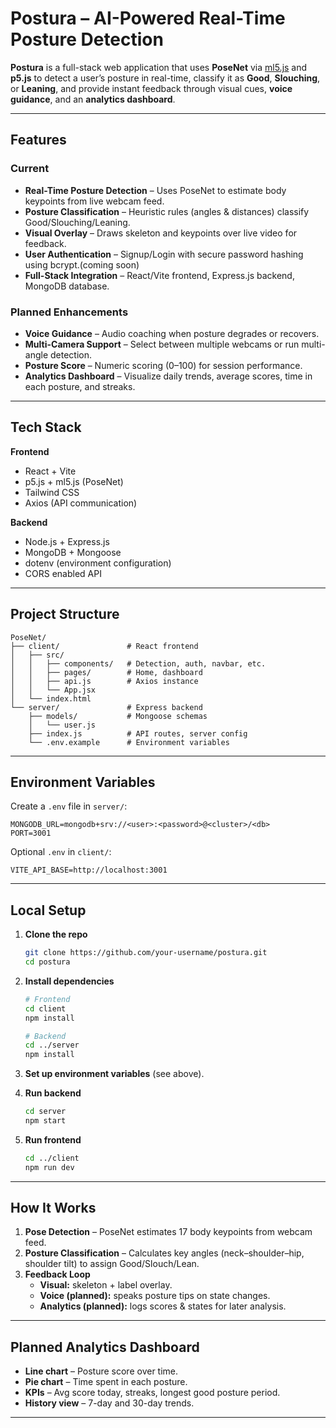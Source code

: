 # Postura – AI-Powered Real-Time Posture Detection

**Postura** is a full-stack web application that uses **PoseNet** via [ml5.js](https://ml5js.org/) and **p5.js** to detect a user’s posture in real-time, classify it as **Good**, **Slouching**, or **Leaning**, and provide instant feedback through visual cues, **voice guidance**, and an **analytics dashboard**.

---

## Features

### Current
- **Real-Time Posture Detection** – Uses PoseNet to estimate body keypoints from live webcam feed.
- **Posture Classification** – Heuristic rules (angles & distances) classify Good/Slouching/Leaning.
- **Visual Overlay** – Draws skeleton and keypoints over live video for feedback.
- **User Authentication** – Signup/Login with secure password hashing using bcrypt.(coming soon)
- **Full-Stack Integration** – React/Vite frontend, Express.js backend, MongoDB database.

###  Planned Enhancements
- **Voice Guidance** – Audio coaching when posture degrades or recovers.
- **Multi-Camera Support** – Select between multiple webcams or run multi-angle detection.
- **Posture Score** – Numeric scoring (0–100) for session performance.
- **Analytics Dashboard** – Visualize daily trends, average scores, time in each posture, and streaks.

---

##  Tech Stack

**Frontend**
- React + Vite
- p5.js + ml5.js (PoseNet)
- Tailwind CSS
- Axios (API communication)

**Backend**
- Node.js + Express.js
- MongoDB + Mongoose
- dotenv (environment configuration)
- CORS enabled API

---

##  Project Structure

```
PoseNet/
├── client/               # React frontend
│   ├── src/
│   │   ├── components/   # Detection, auth, navbar, etc.
│   │   ├── pages/        # Home, dashboard
│   │   ├── api.js        # Axios instance
│   │   └── App.jsx
│   └── index.html
└── server/               # Express backend
    ├── models/           # Mongoose schemas
    │   └── user.js
    ├── index.js          # API routes, server config
    └── .env.example      # Environment variables
```

---

##  Environment Variables

Create a `.env` file in `server/`:
```env
MONGODB_URL=mongodb+srv://<user>:<password>@<cluster>/<db>
PORT=3001
```

Optional `.env` in `client/`:
```env
VITE_API_BASE=http://localhost:3001
```

---

##  Local Setup

1. **Clone the repo**
   ```bash
   git clone https://github.com/your-username/postura.git
   cd postura
   ```

2. **Install dependencies**
   ```bash
   # Frontend
   cd client
   npm install

   # Backend
   cd ../server
   npm install
   ```

3. **Set up environment variables** (see above).

4. **Run backend**
   ```bash
   cd server
   npm start
   ```

5. **Run frontend**
   ```bash
   cd ../client
   npm run dev
   ```

---

##  How It Works

1. **Pose Detection** – PoseNet estimates 17 body keypoints from webcam feed.
2. **Posture Classification** – Calculates key angles (neck–shoulder–hip, shoulder tilt) to assign Good/Slouch/Lean.
3. **Feedback Loop**
   - **Visual:** skeleton + label overlay.
   - **Voice (planned):** speaks posture tips on state changes.
   - **Analytics (planned):** logs scores & states for later analysis.

---

## Planned Analytics Dashboard

- **Line chart** – Posture score over time.
- **Pie chart** – Time spent in each posture.
- **KPIs** – Avg score today, streaks, longest good posture period.
- **History view** – 7-day and 30-day trends.

---









